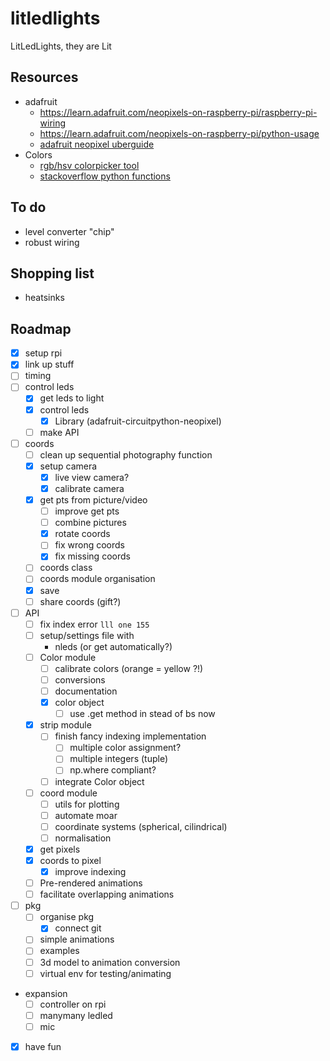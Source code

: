 
# litledlights

LitLedLights, they are Lit

## Resources

- adafruit
  - <https://learn.adafruit.com/neopixels-on-raspberry-pi/raspberry-pi-wiring>
  - <https://learn.adafruit.com/neopixels-on-raspberry-pi/python-usage>
  - [adafruit neopixel uberguide](https://www.google.com/url?sa=t&rct=j&q=&esrc=s&source=web&cd=&ved=2ahUKEwisw86m_uz8AhVFM-wKHQVvAJgQFnoECA8QAQ&url=https%3A%2F%2Fcdn-learn.adafruit.com%2Fdownloads%2Fpdf%2Fadafruit-neopixel-uberguide.pdf&usg=AOvVaw1-UNr6xUSFV5fscJPYqsFR)
- Colors
  - [rgb/hsv colorpicker tool](https://math.hws.edu/graphicsbook/demos/c2/rgb-hsv.html)
  - [stackoverflow python functions](https://stackoverflow.com/questions/24852345/hsv-to-rgb-color-conversion)

## To do

- level converter "chip"
- robust wiring

## Shopping list

- heatsinks

## Roadmap

- [x] setup rpi
- [x] link up stuff
- [ ] timing
- [ ] control leds
  - [x] get leds to light
  - [x] control leds
    - [x] Library (adafruit-circuitpython-neopixel)
  - [ ] make API
- [ ] coords
  - [ ] clean up sequential photography function
  - [x] setup camera
    - [x] live view camera?
    - [x] calibrate camera
  - [x] get pts from picture/video
    - [ ] improve get pts
    - [ ] combine pictures
    - [x] rotate coords
    - [ ] fix wrong coords
    - [x] fix missing coords
  - [ ] coords class
  - [ ] coords module organisation
  - [x] save
  - [ ] share coords (gift?)
- [ ] API
  - [ ] fix index error `lll one 155`
  - [ ] setup/settings file with
    - nleds (or get automatically?)
  - [ ] Color module
    - [ ] calibrate colors (orange = yellow ?!)
    - [ ] conversions
    - [ ] documentation
    - [x] color object
      - [ ] use .get method in stead of bs now

  - [x] strip module
    - [ ] finish fancy indexing implementation
      - [ ] multiple color assignment?
      - [ ] multiple integers (tuple)
      - [ ] np.where compliant?
    - [ ] integrate Color object
  - [ ] coord module
    - [ ] utils for plotting
    - [ ] automate moar
    - [ ] coordinate systems (spherical, cilindrical)
    - [ ] normalisation
  - [x] get pixels
  - [x] coords to pixel
    - [x] improve indexing
  - [ ] Pre-rendered animations
  - [ ] facilitate overlapping animations
- [ ] pkg
  - [ ] organise pkg
    - [x] connect git
  - [ ] simple animations
  - [ ] examples
  - [ ] 3d model to animation conversion
  - [ ] virtual env for testing/animating
- expansion
  - [ ] controller on rpi
  - [ ] manymany ledled
  - [ ] mic
- [x] have fun
